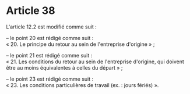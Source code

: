 # Article 38

L'article 12.2 est modifié comme suit : 

– le point 20 est rédigé comme suit :   
« 20. Le principe du retour au sein de l'entreprise d'origine » ; 

– le point 21 est rédigé comme suit :   
« 21. Les conditions du retour au sein de l'entreprise d'origine, qui doivent être au moins équivalentes à celles du départ » ; 

– le point 23 est rédigé comme suit :   
« 23. Les conditions particulières de travail (ex. : jours fériés) ».

